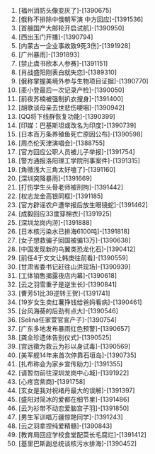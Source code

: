 
1. [福州消防头像变灰了]-[1390675]
1. [俄称不排除中俄朝军演 中方回应]-[1391536]
1. [首艘国产大邮轮开启试航]-[1390950]
1. [西出玉门开播]-[1390794]
1. [内蒙古一企业事故致9死3伤]-[1391928]
1. [广州暴雨]-[1391893]
1. [禁止虞书欣本人参赛]-[1391151]
1. [肖战盛阳刚表白就失恋]-[1389310]
1. [俄称掌握美境外参与生物项目证据]-[1390770]
1. [麦小登最后一次记录产检]-[1390050]
1. [前夜苏楠被强制扒衣搜身]-[1391400]
1. [胡歌谈母亲去世悲伤哽咽]-[1390942]
1. [QQ将下线群恢复功能]-[1390399]
1. [印媒：巴基斯坦或改名为印度]-[1390739]
1. [日本百万条养殖鱼死亡原因公布]-[1390598]
1. [周杰伦天津演唱会]-[1388755]
1. [官方回应公职人员被儿子举报]-[1391754]
1. [警方通报洛阳理工学院刑事案件]-[1391315]
1. [角徵浅大三角太好嗑了]-[1391160]
1. [深圳突降暴雨]-[1391669]
1. [打伤学生头骨老师被刑拘]-[1391442]
1. [权志龙金高银同框]-[1391185]
1. [官方辟谣农户遭举报后放生眼镜蛇]-[1391462]
1. [成毅回应33度穿棉衣]-[1391925]
1. [深圳龙岗内涝]-[1391888]
1. [日本核污染水已排海6100吨]-[1391818]
1. [女子想救骗子回国被骗13万]-[1390638]
1. [中国发现新的鸟翼类恐龙化石]-[1390412]
1. [前任4于文文让韩庚往前看]-[1390559]
1. [甘肃省委书记赶往山洪现场]-[1390939]
1. [工体销售揭露夜店内幕]-[1390618]
1. [云之羽雪重子是逆生长]-[1390841]
1. [曹芳51比39逆转王贺]-[1391741]
1. [19岁女生卖红薯挣钱给爸妈看病]-[1390461]
1. [台风海葵的后劲有点大]-[1390546]
1. [Selina任家萱官宣产子]-[1390754]
1. [广东多地发布暴雨红色预警]-[1390657]
1. [龚全珍遗体告别仪式]-[1390525]
1. [宫远徵为救云为衫以身试毒]-[1390569]
1. [美军舰14年来首次停靠石垣岛]-[1390735]
1. [扎布称会为家乡宣传助力]-[1391355]
1. [请暂勿前往深圳龙岗中心城]-[1391922]
1. [心疼宫紫商]-[1391758]
1. [玄女是我对祝绪丹最大的误解]-[1391397]
1. [盛阳对简冰的爱都在细节里]-[1391486]
1. [云为衫带不动恋爱脑宫子羽]-[1391850]
1. [男生军训唱万疆惊艳同学]-[1391243]
1. [云之羽拿捏纯爱精髓]-[1390843]
1. [教育局回应学校食堂配菜长毛腐烂]-[1391412]
1. [基里巴斯副总统谈核污水排海]-[1390452]